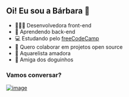 ## Oi! Eu sou a Bárbara 👋

* 👩🏻‍💻 Desenvolvedora front-end
* 🌱 Aprendendo back-end
* 💻 Estudando pelo [freeCodeCamp](https://github.com/freeCodeCamp)
* 👯 Quero colaborar em projetos open source
* 🎨 Aquarelista amadora
* 🐶 Amiga dos doguinhos

### Vamos conversar?
[![image](https://img.shields.io/badge/LinkedIn-0077B5?style=for-the-badge&logo=linkedin&logoColor=white)](https://www.linkedin.com/in/barbaraaliverti/)
<!--
**barbaraaliverti/barbaraaliverti** is a ✨ _special_ ✨ repository because its `README.md` (this file) appears on your GitHub profile.

Here are some ideas to get you started:

- 🔭 I’m currently working on ...
- 🌱 I’m currently learning ...
- 👯 I’m looking to collaborate on ...
- 🤔 I’m looking for help with ...
- 💬 Ask me about ...
- 📫 How to reach me: ...
- 😄 Pronouns: ...
- ⚡ Fun fact: ...
-->
